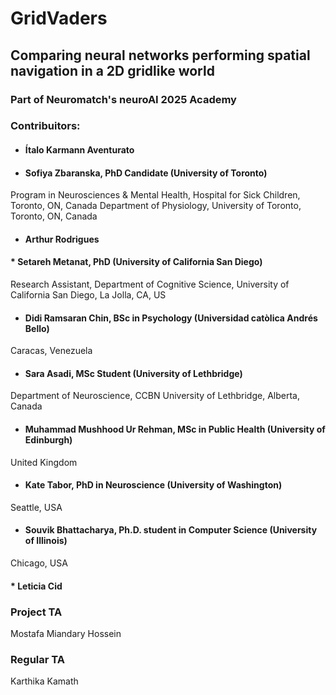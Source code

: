 # GridVaders
## Comparing neural networks performing spatial navigation in a 2D gridlike world

### Part of Neuromatch's neuroAI 2025 Academy

### Contribuitors:
* #### Ítalo Karmann Aventurato
* #### Sofiya Zbaranska, PhD Candidate (University of Toronto)
Program in Neurosciences & Mental Health, Hospital for Sick Children, Toronto, ON, Canada
Department of Physiology, University of Toronto, Toronto, ON, Canada
* #### Arthur Rodrigues
#### * Setareh Metanat, PhD (University of California San Diego)
Research Assistant, Department of Cognitive Science, University of California San Diego, La Jolla, CA, US
* #### Didi Ramsaran Chin, BSc in Psychology (Universidad catòlica Andrés Bello)
Caracas, Venezuela
* #### Sara Asadi, MSc Student (University of Lethbridge)
Department of Neuroscience, CCBN
University of Lethbridge, Alberta, Canada
* #### Muhammad Mushhood Ur Rehman, MSc in Public Health (University of Edinburgh)
United Kingdom
* #### Kate Tabor, PhD in Neuroscience (University of Washington)
Seattle, USA
* #### Souvik Bhattacharya, Ph.D. student in Computer Science (University of Illinois)
Chicago, USA
#### * Leticia Cid

### Project TA
Mostafa Miandary Hossein

### Regular TA
Karthika Kamath

